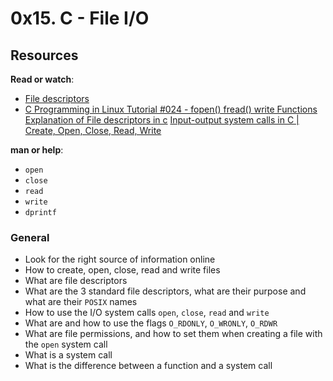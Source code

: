 # 0x15. C - File I/O

## Resources

**Read or watch**:

-   [File descriptors](https://en.wikipedia.org/wiki/File_descriptor "File descriptors")
-   [C Programming in Linux Tutorial #024 - fopen() fread() write Functions](https://www.youtube.com/watch?v=e-srF6c3TJ8 "C Programming in Linux Tutorial #024 - fopen() fread() write Functions")
[Explanation of File descriptors in c](https://www.youtube.com/watch?v=-qbmY6gQYDg "File descriptors write/read")
[Input-output system calls in C | Create, Open, Close, Read, Write](https://www.geeksforgeeks.org/input-output-system-calls-c-create-open-close-read-write/ "https://www.geeksforgeeks.org/input-output-system-calls-c-create-open-close-read-write/")


**man or help**:

-   `open`
-   `close`
-   `read`
-   `write`
-   `dprintf`

### General

-   Look for the right source of information online
-   How to create, open, close, read and write files
-   What are file descriptors
-   What are the 3 standard file descriptors, what are their purpose and what are their `POSIX` names
-   How to use the I/O system calls `open`, `close`, `read` and `write`
-   What are and how to use the flags `O_RDONLY`, `O_WRONLY`, `O_RDWR`
-   What are file permissions, and how to set them when creating a file with the `open` system call
-   What is a system call
-   What is the difference between a function and a system call
